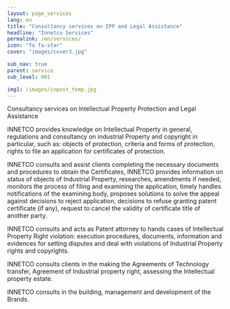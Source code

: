 ```yaml
---
layout: page_services
lang: en
title: "Consultancy services on IPP and Legal Assistance"
headline: "Innetco Services"
permalink: /en/services/
icon: "fa fa-star"
cover: "images/cover3.jpg"

sub_nav: true
parent: service
sub_level: 001

img1: /images/inpost_temp.jpg
---
```


Consultancy services on Intellectual Property Protection and Legal Assistance
 
INNETCO provides knowledge on Intellectual Property in general, regulations and consultancy on industrial Property and copyright in particular, such as: objects of protection, criteria and forms of protection, rights to file an application for certificates of protection. 

INNETCO consults and assist clients completing the necessary documents and procedures to obtain the Certificates, 
INNETCO provides information on status of objects of Industrial Property, researches, amendments if needed, monitors the process of filing and examining the application, timely handles notifications of the examining body, proposes solutions to solve the appeal against decisions to reject application, decisions to refuse granting patent certificate (if any), request to cancel the validity of certificate title of another party.

INNETCO consults and acts as Patent attorney to hands cases of Intellectual Property Right violation: execution procedures, documents, information and evidences for setting disputes and deal with violations of Industrial Property rights and copyrights.

INNETCO consults clients in the making the Agreements of Technology transfer, Agreement of Industrial property right, assessing the Intellectual property estate.

INNETCO consults in the building, management and development of the Brands.
